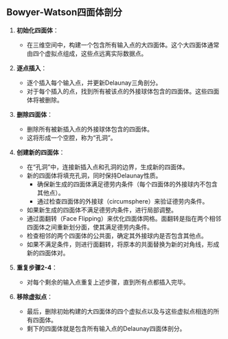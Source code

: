 ## Bowyer-Watson四面体剖分

1. **初始化四面体**：
    - 在三维空间中，构建一个包含所有输入点的大四面体。这个大四面体通常由四个虚拟点组成，这些点远离实际数据点。

2. **逐点插入**：
    - 逐个插入每个输入点，并更新Delaunay三角剖分。
    - 对于每个插入的点，找到所有被该点的外接球体包含的四面体。这些四面体将被删除。

3. **删除四面体**：
    - 删除所有被新插入点的外接球体包含的四面体。
    - 这将形成一个空腔，称为“孔洞”。

4. **创建新的四面体**：
    - 在“孔洞”中，连接新插入点和孔洞的边界，生成新的四面体。
    - 新的四面体将填充孔洞，同时保持Delaunay性质。
      - 确保新生成的四面体满足德劳内条件（每个四面体的外接球内不包含其他点）。
      - 通过检查四面体的外接球（circumsphere）来验证德劳内条件。
    -  如果新生成的四面体不满足德劳内条件，进行局部调整。
      -  通过面翻转（Face Flipping）来优化四面体网格。面翻转是指在两个相邻四面体之间重新划分面，使其满足德劳内条件。
      - 检查相邻的两个四面体的公共面，确定其外接球内是否包含其他点。
      - 如果不满足条件，则进行面翻转，将原本的共面替换为新的对角线，形成新的四面体对。
    
5. **重复步骤2-4**：
    - 对每个剩余的输入点重复上述步骤，直到所有点都插入完毕。

6. **移除虚拟点**：
    - 最后，删除初始构建的大四面体的四个虚拟点以及与这些虚拟点相连的所有四面体。
    - 剩下的四面体就是包含所有输入点的Delaunay四面体剖分。
